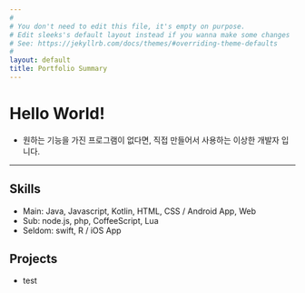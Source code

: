 ```yaml
---
#
# You don't need to edit this file, it's empty on purpose.
# Edit sleeks's default layout instead if you wanna make some changes
# See: https://jekyllrb.com/docs/themes/#overriding-theme-defaults
#
layout: default
title: Portfolio Summary
---
```


# Hello World!
* 원하는 기능을 가진 프로그램이 없다면, 직접 만들어서 사용하는 이상한 개발자 입니다.

***

<!--SPLIT_POINT-->

## Skills
* Main: Java, Javascript, Kotlin, HTML, CSS / Android App, Web
* Sub: node.js, php, CoffeeScript, Lua
* Seldom: swift, R / iOS App

<!--SPLIT_POINT-->

## Projects
* test